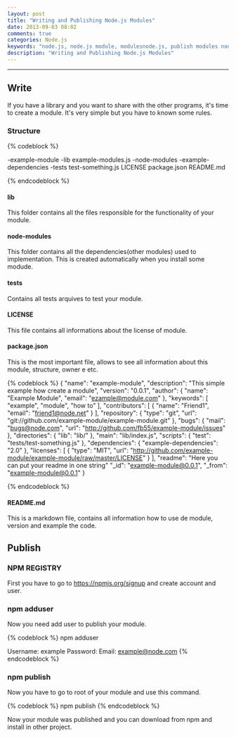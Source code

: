 ```yaml
---
layout: post
title: "Writing and Publishing Node.js Modules"
date: 2013-09-03 08:02
comments: true
categories: Node.js
keywords: "node.js, node.js module, modulesnode.js, publish modules node.js, write modules node.js"
description: "Writing and Publishing Node.js Modules"
---
```


---
<!--more-->

## Write

If you have a library and you want to share with the other programs, it's time to create a module. It's very simple but you have to known some rules.

### Structure 

{% codeblock %}

-example-module
	-lib
		example-modules.js
	-node-modules
		-example-dependencies
	-tests
	 	test-something.js
	LICENSE
	package.json
	README.md 
	
{% endcodeblock %}

#### lib
This folder contains all the files responsible for the functionality of your module.

#### node-modules
This folder contains all the dependencies(other modules) used to implementation. This is created automatically when you install some modude.

#### tests
Contains all tests arquives to test your module.

#### LICENSE
This file contains all informations about the license of module.

#### package.json
This is the most important file, allows to see all information about this module, structure, owner e etc.

{% codeblock %}
{
  "name": "example-module",
  "description": "This simple example how create a module",
  "version": "0.0.1",
  "author": {
    "name": "Example Module",
    "email": "ezample@module.com"
  },
  "keywords": [
    "example",
    "module",
    "how to"
  ],
  "contributors": [
    {
      "name": "Friend1",
      "email": "friend1@node.net"
    }
  ],
  "repository": {
    "type": "git",
    "url": "git://github.com/example-module/example-module.git"
  },
  "bugs": {
    "mail": "bugs@node.com",
    "url": "http://github.com/fb55/example-module/issues"
  },
  "directories": {
    "lib": "lib/"
  },
  "main": "lib/index.js",
  "scripts": {
    "test": "tests/test-something.js"
  },
  "dependencies": {
    "example-dependencies": "2.0"
  },
  "licenses": [
    {
      "type": "MIT",
      "url": "http://github.com/example-module/example-module/raw/master/LICENSE"
    }
  ],
  "readme": "Here you can put your readme in one string"
  "_id": "example-module@0.0.1",
  "_from": "example-module@0.0.1"
}

{% endcodeblock %}

#### README.md
This is a markdown file, contains all information how to use de module, version and example the code.

## Publish

### NPM REGISTRY
First you have to go to https://npmjs.org/signup and create account and user.

### npm adduser
Now you need add user to publish your module.

{% codeblock %}
 npm adduser
 
Username: example
Password: 
Email: example@node.com
{% endcodeblock %}	

### npm publish
Now you have to go to root of your module and use this command.

{% codeblock %}
npm publish
{% endcodeblock %}

Now your module was published and you can download from npm and install in other project. 